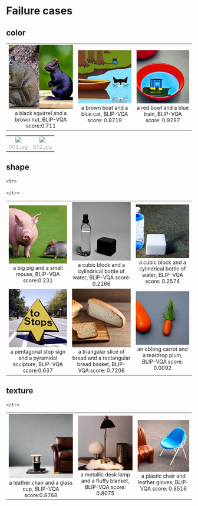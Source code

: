 
# Failure cases

## color
<table>
    <tr>
        <td ><center><img src="./images/color_failure/a black squirrel and a brown nut_0.711.png" >a black squirrel and a brown nut, BLIP-VQA score:0.711 </center></td>
        <td ><center><img src="./images/color_failure/a brown boat and a blue cat_0.8719.png"  >a brown boat and a blue cat, BLIP-VQA score: 0.8719</center></td>
        <td><center><img src="./images/color_failure/a red bowl and a blue train_0.9287.png" >a red bowl and a blue train, BLIP-VQA score: 0.9287</center></td>
    </tr>
</table>

<table rules="none" align="center">
	<tr>
		<td>
			<center>
				<img src="https://img-blog.csdnimg.cn/293b792757c24b8caa1ffba18ce76831.jpg" width="60%" />
				<br/>
				<font color="AAAAAA">001.jpg</font>
			</center>
		</td>
		<td>
			<center>
				<img src="https://img-blog.csdnimg.cn/f70c9b6462314611828f3349942b1227.jpg" width="60%" />
				<br/>
				<font color="AAAAAA">002.jpg</font>
			</center>
		</td>
	</tr>
</table>



## shape

<table>
    <tr>
        <td ><center><img src="./images/shape_failure/a big pig and a small mouse_0.231.png" >a big pig and a small mouse, BLIP-VQA score:0.231 </center></td>
        <td ><center><img src="./images/shape_failure/a cubic block and a cylindrical bottle of water_0.2166.png"  >a cubic block and a cylindrical bottle of water, BLIP-VQA score: 0.2166</center></td>
        <td><center><img src="./images/shape_failure/a cubic block and a cylindrical bottle of water_0.2574.png" >a cubic block and a cylindrical bottle of water, BLIP-VQA score: 0.2574</center></td>
    </tr>
        <td ><center><img src="./images/shape_failure/a pentagonal stop sign and a pyramidal sculpture_0.637.png" >a pentagonal stop sign and a pyramidal sculpture, BLIP-VQA score:0.637 </center></td>
        <td ><center><img src="./images/shape_failure/a triangular slice of bread and a rectangular bread basket_0.7206.png"  >a triangular slice of bread and a rectangular bread basket, BLIP-VQA score: 0.7206</center></td>
        <td><center><img src="./images/shape_failure/an oblong carrot and a teardrop plum_0.0092.png" >an oblong carrot and a teardrop plum, BLIP-VQA score: 0.0092</center></td>

    <tr>

    </tr>

</table>

## texture

<table>
    <tr>
        <td ><center><img src="./images/texture_failure/a leather chair and a glass cup_0.8768.png" >a leather chair and a glass cup, BLIP-VQA score:0.8768 </center></td>
        <td ><center><img src="./images/texture_failure/a metallic desk lamp and a fluffy blanket_0.8075.png"  >a metallic desk lamp and a fluffy blanket, BLIP-VQA score: 0.8075</center></td>
        <td><center><img src="./images/texture_failure/a plastic chair and leather gloves_0.8516.png" >a plastic chair and leather gloves, BLIP-VQA score: 0.8516</center></td>

    </tr>
</table>
